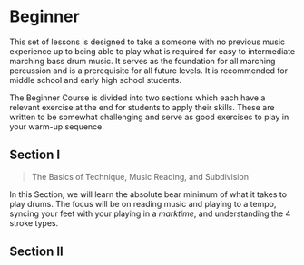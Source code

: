 # Beginner

This set of lessons is designed to take a someone with no previous music experience up to being able to play what is required for easy to intermediate marching bass drum music.  It serves as the foundation for all marching percussion and is a prerequisite for all future levels.  It is recommended for middle school and early high school students.

The Beginner Course is divided into two sections which each have a relevant exercise at the end for students to apply their skills.  These are written to be somewhat challenging and serve as good exercises to play in your warm-up sequence.

## Section I

> The Basics of Technique, Music Reading, and Subdivision

In this Section, we will learn the absolute bear minimum of what it takes to play drums.  The focus will be on reading music and playing to a tempo, syncing your feet with your playing in a *marktime*, and understanding the 4 stroke types.

## Section II
